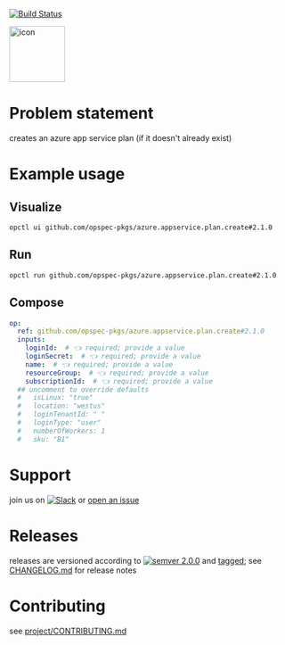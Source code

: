 [![Build Status](https://github.com/opspec-pkgs/azure.appservice.plan.create/workflows/build/badge.svg?branch=main)](https://github.com/opspec-pkgs/azure.appservice.plan.create/actions?query=workflow%3Abuild+branch%3Amain)

<img src="icon.svg" alt="icon" height="100px">

# Problem statement

creates an azure app service plan (if it doesn't already exist)

# Example usage

## Visualize

```shell
opctl ui github.com/opspec-pkgs/azure.appservice.plan.create#2.1.0
```

## Run

```
opctl run github.com/opspec-pkgs/azure.appservice.plan.create#2.1.0
```

## Compose

```yaml
op:
  ref: github.com/opspec-pkgs/azure.appservice.plan.create#2.1.0
  inputs:
    loginId:  # 👈 required; provide a value
    loginSecret:  # 👈 required; provide a value
    name:  # 👈 required; provide a value
    resourceGroup:  # 👈 required; provide a value
    subscriptionId:  # 👈 required; provide a value
  ## uncomment to override defaults
  #   isLinux: "true"
  #   location: "westus"
  #   loginTenantId: " "
  #   loginType: "user"
  #   numberOfWorkers: 1
  #   sku: "B1"
```

# Support

join us on
[![Slack](https://img.shields.io/badge/slack-opctl-E01563.svg)](https://join.slack.com/t/opctl/shared_invite/zt-51zodvjn-Ul_UXfkhqYLWZPQTvNPp5w)
or
[open an issue](https://github.com/opspec-pkgs/azure.appservice.plan.create/issues)

# Releases

releases are versioned according to
[![semver 2.0.0](https://img.shields.io/badge/semver-2.0.0-brightgreen.svg)](http://semver.org/spec/v2.0.0.html)
and [tagged](https://git-scm.com/book/en/v2/Git-Basics-Tagging); see
[CHANGELOG.md](CHANGELOG.md) for release notes

# Contributing

see
[project/CONTRIBUTING.md](https://github.com/opspec-pkgs/project/blob/main/CONTRIBUTING.md)
